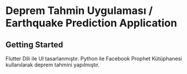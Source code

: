 # Deprem Tahmin Uygulaması / Earthquake Prediction Application 


## Getting Started

Flutter Dili ile UI tasarlanmıştır.
Python ile Facebook Prophet Kütüphanesi kullanılarak deprem tahmini yapılmıştır.

